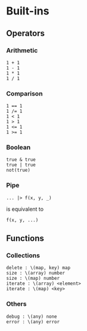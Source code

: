 # Built-ins

## Operators

### Arithmetic

```
1 + 1
1 - 1
1 * 1
1 / 1
```

### Comparison

```
1 == 1
1 /= 1
1 < 1
1 > 1
1 <= 1
1 >= 1
```

### Boolean

```
true & true
true | true
not(true)
```

### Pipe

```
... |> f(x, y, _)
```

is equivalent to

```
f(x, y, ...)
```

## Functions

### Collections

```
delete : \(map, key) map
size : \(array) number
size : \(map) number
iterate : \(array) <element>
iterate : \(map) <key>
```

### Others

```
debug : \(any) none
error : \(any) error
```
